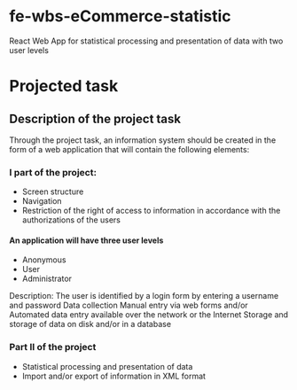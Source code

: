 # fe-wbs-eCommerce-statistic
React Web App for statistical processing and presentation of data with two user levels 

# Projected task
## Description of the project task
Through the project task, an information system should be created in the form of a web application that will contain the following elements:
### I part of the project:
* Screen structure
* Navigation
* Restriction of the right of access to information in accordance with the authorizations of the users
#### An application will have three user levels
* Anonymous
* User
* Administrator
 
Description: The user is identified by a login form by entering a username and password
Data collection
Manual entry via web forms and/or
Automated data entry available over the network or the Internet
Storage and storage of data on disk and/or in a database
### Part II of the project
* Statistical processing and presentation of data
* Import and/or export of information in XML format
